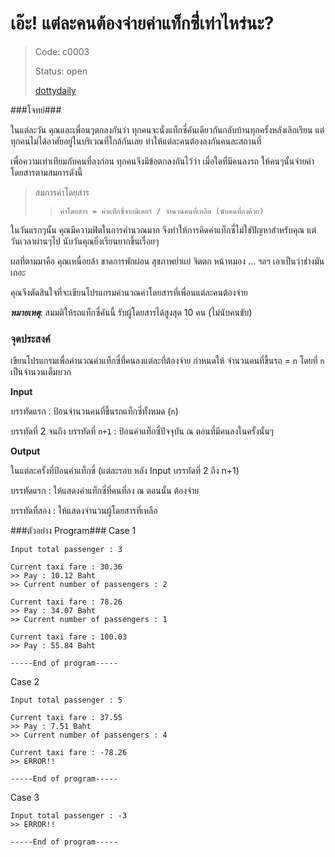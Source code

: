 # เอ๊ะ! แต่ละคนต้องจ่ายค่าแท็กซี่่เท่าไหร่นะ? #
> Code: c0003
>
> Status: open
>
> [dottydaily](https://github.com/dottydaily)

###โจทย์###

ในแต่ละวัน คุณและเพื่อนๆตกลงกันว่า ทุกคนจะนั่งแท็กซี่คันเดียวกันกลับบ้านทุกครั้งหลังเลิกเรียน แต่ทุกคนไม่ได้อาศัยอยู่ในบริเวณที่ใกล้กันเลย ทำให้แต่ละคนต้องลงกันคนละสถานที่

เพื่อความเท่าเทียมกับคนที่ลงก่อน ทุกคนจึงมีข้อตกลงกันไว้ว่า เมื่อใดที่มีคนลงรถ ให้คนๆนั้นจ่ายค่าโดยสารตามสมการดังนี้

> สมการค่าโดยสาร
> > `ค่าโดยสาร = ค่าแท็กซี่จากมิเตอร์ / จำนวนคนที่เหลือ (นับคนที่ลงด้วย)`

ในวันแรกๆนั้น คุณมีความฟิตในการคำนวณมาก จึงทำให้การคิดค่าแท็กซี่ไม่ใช่ปัญหาสำหรับคุณ แต่วันเวลาผ่านๆไป นับวันคุณยิ่งเรียนยากขึ้นเรื่อยๆ

ผลที่ตามมาคือ คุณเหนื่อยล้า ขาดการพักผ่อน สุขภาพย่ำแย่ จิตตก หน้าหมอง ... ฯลฯ เอาเป็นว่าช่างมันเถอะ

คุณจึงตัดสินใจที่จะเขียนโปรแกรมคำนวณค่าโดยสารที่เพื่อนแต่ละคนต้องจ่าย

***หมายเหตุ***: สมมติให้รถแท็กซี่คันนี้ รับผู้โดยสารได้สูงสุด 10 คน (ไม่นับคนขับ)

### จุดประสงค์ ###
เขียนโปรแกรมเพื่อคำนวณค่าแท็กซี่ที่คนลงแต่ละที่ต้องจ่าย กำหนดให้ จำนวนคนที่ขึ้นรถ = `n` โดยที่ `n` เป็นจำนวนเต็มบวก

**Input**

บรรทัดแรก : ป้อนจำนวนคนที่ขึ้นรถแท็กซี่ทั้งหมด (`n`)

บรรทัดที่ 2 จนถึง บรรทัดที่ `n+1` : ป้อนค่าแท็กซี่ปัจจุบัน ณ ตอนที่มีคนลงในครั้งนั้นๆ

**Output**

ในแต่ละครั้งที่ป้อนค่าแท็กซี่ (แต่ละรอบ หลัง Input บรรทัดที่ 2 ถึง n+1)

บรรทัดแรก : ให้แสดงค่าแท็กซี่ที่คนที่ลง ณ ตอนนั้น ต้องจ่าย

บรรทัดที่สอง : ให้แสดงจำนวนผู้โดยสารที่เหลือ

###ตัวอย่าง Program###
Case 1

```
Input total passenger : 3

Current taxi fare : 30.36
>> Pay : 10.12 Baht
>> Current number of passengers : 2

Current taxi fare : 78.26
>> Pay : 34.07 Baht
>> Current number of passengers : 1

Current taxi fare : 100.03
>> Pay : 55.84 Baht

-----End of program-----
```

Case 2
```
Input total passenger : 5

Current taxi fare : 37.55
>> Pay : 7.51 Baht
>> Current number of passengers : 4

Current taxi fare : -78.26
>> ERROR!!

-----End of program-----
```

Case 3
```
Input total passenger : -3
>> ERROR!!

-----End of program-----
```    
